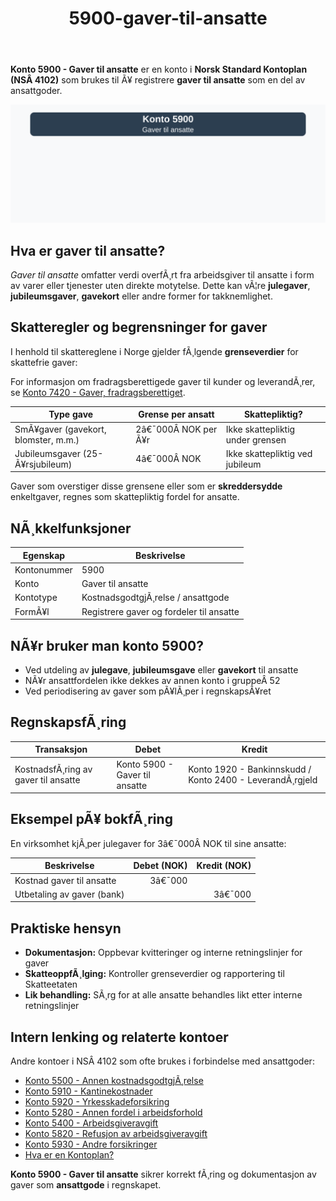 ﻿---
title: "5900-gaver-til-ansatte"
meta_title: "5900-gaver-til-ansatte"
meta_description: "**Konto 5900 - Gaver til ansatte** er en konto i **Norsk Standard Kontoplan (NSÂ 4102)** som brukes til Ã¥ registrere **gaver til ansatte** som en del av ansatt..."
slug: 5900-gaver-til-ansatte
type: blog
layout: pages/single
---

**Konto 5900 - Gaver til ansatte** er en konto i **Norsk Standard Kontoplan (NSÂ 4102)** som brukes til Ã¥ registrere **gaver til ansatte** som en del av ansattgoder.

![Illustrasjon av konto 5900 Gaver til ansatte](5900-gaver-til-ansatte-image.svg)

## Hva er gaver til ansatte?

*Gaver til ansatte* omfatter verdi overfÃ¸rt fra arbeidsgiver til ansatte i form av varer eller tjenester uten direkte motytelse. Dette kan vÃ¦re **julegaver**, **jubileumsgaver**, **gavekort** eller andre former for takknemlighet.

## Skatteregler og begrensninger for gaver

I henhold til skattereglene i Norge gjelder fÃ¸lgende **grenseverdier** for skattefrie gaver:

For informasjon om fradragsberettigede gaver til kunder og leverandÃ¸rer, se [Konto 7420 - Gaver, fradragsberettiget](/blogs/kontoplan/7420-gaver-fradragsberettiget "Konto 7420 - Gaver, fradragsberettiget").

| Type gave                               | Grense per ansatt | Skattepliktig?                       |
|-----------------------------------------|-------------------|--------------------------------------|
| SmÃ¥gaver (gavekort, blomster, m.m.)     | 2â€¯000Â NOK per Ã¥r  | Ikke skattepliktig under grensen     |
| Jubileumsgaver (25-Ã¥rsjubileum)         | 4â€¯000Â NOK         | Ikke skattepliktig ved jubileum      |

Gaver som overstiger disse grensene eller som er **skreddersydde** enkeltgaver, regnes som skattepliktig fordel for ansatte.

## NÃ¸kkelfunksjoner

| Egenskap      | Beskrivelse                                                |
|---------------|------------------------------------------------------------|
| Kontonummer   | 5900                                                       |
| Konto         | Gaver til ansatte                                          |
| Kontotype     | KostnadsgodtgjÃ¸relse / ansattgode                          |
| FormÃ¥l        | Registrere gaver og fordeler til ansatte                   |

## NÃ¥r bruker man konto 5900?

* Ved utdeling av **julegave**, **jubileumsgave** eller **gavekort** til ansatte
* NÃ¥r ansattfordelen ikke dekkes av annen konto i gruppeÂ 52
* Ved periodisering av gaver som pÃ¥lÃ¸per i regnskapsÃ¥ret

## RegnskapsfÃ¸ring

| Transaksjon                         | Debet                        | Kredit                      |
|-------------------------------------|------------------------------|-----------------------------|
| KostnadsfÃ¸ring av gaver til ansatte | Konto 5900 - Gaver til ansatte | Konto 1920 - Bankinnskudd / Konto 2400 - LeverandÃ¸rgjeld |

## Eksempel pÃ¥ bokfÃ¸ring

En virksomhet kjÃ¸per julegaver for 3â€¯000Â NOK til sine ansatte:

| Beskrivelse                          | Debet (NOK) | Kredit (NOK) |
|--------------------------------------|-----------:|-------------:|
| Kostnad gaver til ansatte            |      3â€¯000 |              |
| Utbetaling av gaver (bank)           |            |      3â€¯000 |

## Praktiske hensyn

* **Dokumentasjon:** Oppbevar kvitteringer og interne retningslinjer for gaver
* **SkatteoppfÃ¸lging:** Kontroller grenseverdier og rapportering til Skatteetaten
* **Lik behandling:** SÃ¸rg for at alle ansatte behandles likt etter interne retningslinjer

## Intern lenking og relaterte kontoer

Andre kontoer i NSÂ 4102 som ofte brukes i forbindelse med ansattgoder:

* [Konto 5500 - Annen kostnadsgodtgjÃ¸relse](/blogs/kontoplan/5500-annen-kostnadsgodtgjorelse "Konto 5500 - Annen kostnadsgodtgjÃ¸relse")
* [Konto 5910 - Kantinekostnader](/blogs/kontoplan/5910-kantinekostnader "Konto 5910 - Kantinekostnader")
* [Konto 5920 - Yrkesskadeforsikring](/blogs/kontoplan/5920-yrkesskadeforsikring "Konto 5920 - Yrkesskadeforsikring")
* [Konto 5280 - Annen fordel i arbeidsforhold](/blogs/kontoplan/5280-annen-fordel-i-arbeidsforhold "Konto 5280 - Annen fordel i arbeidsforhold")
* [Konto 5400 - Arbeidsgiveravgift](/blogs/kontoplan/5400-arbeidsgiveravgift "Konto 5400 - Arbeidsgiveravgift")
* [Konto 5820 - Refusjon av arbeidsgiveravgift](/blogs/kontoplan/5820-refusjon-av-arbeidsgiveravgift "Konto 5820 - Refusjon av arbeidsgiveravgift")
* [Konto 5930 - Andre forsikringer](/blogs/kontoplan/5930-andre-forsikringer "Konto 5930 - Andre forsikringer")
* [Hva er en Kontoplan?](/blogs/regnskap/hva-er-kontoplan "Hva er en Kontoplan? Komplett Guide til Kontoplaner i Norsk Regnskap")

**Konto 5900 - Gaver til ansatte** sikrer korrekt fÃ¸ring og dokumentasjon av gaver som **ansattgode** i regnskapet.
